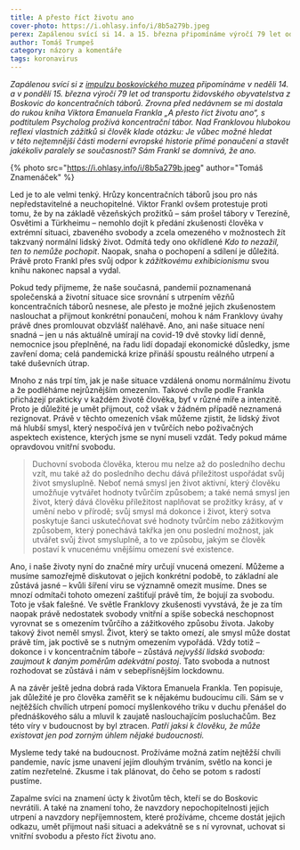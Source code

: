 ```yaml
---
title: A přesto říct životu ano
cover-photo: https://i.ohlasy.info/i/8b5a279b.jpeg
perex: Zapálenou svící si 14. a 15. března připomínáme výročí 79 let od transportu židovského obyvatelstva z Boskovic. Je vůbec možné hledat v této nejtemnější části moderní evropské historie přímé ponaučení a stavět jakékoliv paralely se současností?
author: Tomáš Trumpeš
category: názory a komentáře
tags: koronavirus
---
```


*Zapálenou svící si z [impulzu boskovického muzea](https://www.facebook.com/events/285571722917501) připomínáme v neděli 14. a v pondělí 15. března výročí 79 let od transportu židovského obyvatelstva z Boskovic do koncentračních táborů. Zrovna před nedávnem se mi dostala do rukou kniha Viktora Emanuela Frankla „A přesto říct životu ano“, s podtitulem Psycholog prožívá koncentrační tábor. Nad Franklovou hlubokou reflexí vlastních zážitků si člověk klade otázku: Je vůbec možné hledat v této nejtemnější části moderní evropské historie přímé ponaučení a stavět jakékoliv paralely se současností? Sám Frankl se domnívá, že ano.*

{% photo src="https://i.ohlasy.info/i/8b5a279b.jpeg" author="Tomáš Znamenáček" %}

Led je to ale velmi tenký. Hrůzy koncentračních táborů jsou pro nás nepředstavitelné a neuchopitelné. Viktor Frankl ovšem protestuje proti tomu, že by na základě vězeňských prožitků – sám prošel tábory v Terezíně, Osvětimi a Türkheimu – nemohlo dojít k předání zkušenosti člověka v extrémní situaci, zbaveného svobody a zcela omezeného v možnostech žít takzvaný normální lidský život. Odmítá tedy ono okřídlené *Kdo to nezažil, ten to nemůže pochopit*. Naopak, snaha o pochopení a sdílení je důležitá. Právě proto Frankl přes svůj odpor k *zážitkovému exhibicionismu* svou knihu nakonec napsal a vydal.

Pokud tedy přijmeme, že naše současná, pandemií poznamenaná společenská a životní situace sice srovnání s utrpením vězňů koncentračních táborů nesnese, ale přesto je možné jejich zkušenostem naslouchat a přijmout konkrétní ponaučení, mohou k nám Franklovy úvahy právě dnes promlouvat obzvlášť naléhavě. Ano, ani naše situace není snadná – jen u nás aktuálně umírají na covid-19 dvě stovky lidí denně, nemocnice jsou přeplněné, na řadu lidí dopadají ekonomické důsledky, jsme zavření doma; celá pandemická krize přináší spoustu reálného utrpení a také duševních útrap.

Mnoho z nás trpí tím, jak je naše situace vzdálená onomu normálnímu životu a že podléháme nejrůznějším omezením. Takové chvíle podle Frankla přicházejí prakticky v každém životě člověka, byť v různé míře a intenzitě. Proto je důležité je umět přijmout, což však v žádném případě neznamená rezignovat. Právě v těchto omezeních však můžeme zjistit, že lidský život má hlubší smysl, který nespočívá jen v tvůrčích nebo poživačných aspektech existence, kterých jsme se nyní museli vzdát. Tedy pokud máme opravdovou vnitřní svobodu.

> Duchovní svoboda člověka, kterou mu nelze až do posledního dechu vzít, mu také až do posledního dechu dává příležitost uspořádat svůj život smysluplně. Neboť nemá smysl jen život aktivní, který člověku umožňuje vytvářet hodnoty tvůrčím způsobem; a také nemá smysl jen život, který dává člověku příležitost naplňovat se prožitky krásy, ať v umění nebo v přírodě; svůj smysl má dokonce i život, který sotva poskytuje šanci uskutečňovat své hodnoty tvůrčím nebo zážitkovým způsobem, který ponechává takřka jen onu poslední možnost, jak utvářet svůj život smysluplně, a to ve způsobu, jakým se člověk postaví k vnucenému vnějšímu omezení své existence.

Ano, i naše životy nyní do značné míry určují vnucená omezení. Můžeme a musíme samozřejmě diskutovat o jejich konkrétní podobě, to základní ale zůstává jasné – kvůli šíření viru se významně omezit musíme. Dnes se mnozí odmítači tohoto omezení zaštiťují právě tím, že bojují za svobodu. Toto je však falešné. Ve světle Franklovy zkušenosti vyvstává, že je za tím naopak právě nedostatek svobody vnitřní a spíše sobecká neschopnost vyrovnat se s omezením tvůrčího a zážitkového způsobu života. Jakoby takový život neměl smysl. Život, který se takto omezí, ale smysl může dostat právě tím, jak poctivě se s nutným omezením vypořádá. Vždy totiž – dokonce i v koncentračním táboře – zůstává *nejvyšší lidská svoboda: zaujmout k daným poměrům adekvátní postoj*. Tato svoboda a nutnost rozhodovat se zůstává i nám v sebepřísnějším lockdownu.

A na závěr ještě jedna dobrá rada Viktora Emanuela Frankla. Ten popisuje, jak důležité je pro člověka zaměřit se k nějakému budoucímu cíli. Sám se v nejtěžších chvílích utrpení pomocí myšlenkového triku v duchu přenášel do přednáškového sálu a mluvil k zaujatě naslouchajícím posluchačům. Bez této víry v budoucnost by byl ztracen. *Patří jaksi k člověku, že může existovat jen pod zorným úhlem nějaké budoucnosti.*

Mysleme tedy také na budoucnost. Prožíváme možná zatím nejtěžší chvíli pandemie, navíc jsme unavení jejím dlouhým trváním, světlo na konci je zatím nezřetelné. Zkusme i tak plánovat, do čeho se potom s radostí pustíme.

Zapalme svíci na znamení úcty k životům těch, kteří se do Boskovic nevrátili. A také na znamení toho, že navzdory nepochopitelnosti jejich utrpení a navzdory nepříjemnostem, které prožíváme, chceme dostát jejich odkazu, umět přijmout naši situaci a adekvátně se s ní vyrovnat, uchovat si vnitřní svobodu a přesto říct životu ano.
